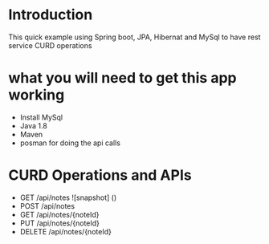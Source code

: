 # Introduction
This quick example using Spring boot, JPA, Hibernat and MySql to have rest service CURD operations

# what you will need to get this app working 

+ Install MySql
+ Java 1.8
+ Maven
+ posman for doing the api calls 

# CURD Operations and APIs

+ GET /api/notes
![snapshot] ()
+ POST /api/notes
+ GET /api/notes/{noteId}
+ PUT /api/notes/{noteId}
+ DELETE /api/notes/{noteId}
